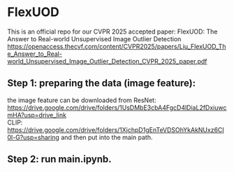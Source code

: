 # FlexUOD
This is an official repo for our CVPR 2025 accepted paper: FlexUOD: The Answer to Real-world Unsupervised Image Outlier Detection https://openaccess.thecvf.com/content/CVPR2025/papers/Liu_FlexUOD_The_Answer_to_Real-world_Unsupervised_Image_Outlier_Detection_CVPR_2025_paper.pdf

## Step 1: preparing the data (image feature): 
the image feature can be downloaded from
ResNet: https://drive.google.com/drive/folders/1UsDMbE3cbA4FgcD4lDiaL2fDxiuwcmHA?usp=drive_link \
CLIP: https://drive.google.com/drive/folders/1XjchpD1gEnTeVDSOhYkAkNUxz6CI0l-G?usp=sharing
and then put into the main path.

## Step 2: run main.ipynb.
